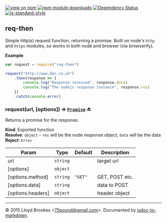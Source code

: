 [![view on npm](http://img.shields.io/npm/v/req-then.svg)](https://www.npmjs.org/package/req-then)
[![npm module downloads](http://img.shields.io/npm/dt/req-then.svg)](https://www.npmjs.org/package/req-then)
[![Dependency Status](https://david-dm.org/75lb/req-then.svg)](https://david-dm.org/75lb/req-then)
[![js-standard-style](https://img.shields.io/badge/code%20style-standard-brightgreen.svg)](https://github.com/feross/standard)

<a name="module_req-then"></a>
## req-then
Simple http(s) request function, returning a promise. Built on node's `http` and `https` modules, so works in both node and browser (via browserify).

**Example**  
```js
var request = require("req-then")

request("http://www.bbc.co.uk")
	.then(response => {
		console.log("Response received", response.data)
		console.log("The nodejs response instance", response.res)
	})
	.catch(console.error)
```
<a name="exp_module_req-then--request"></a>
### request(url, [options]) ⇒ <code>[Promise](https://developer.mozilla.org/en/docs/Web/JavaScript/Reference/Global_Objects/Promise)</code> ⏏
Returns a promise for the response.

**Kind**: Exported function  
**Resolve**: <code>object</code> - `res` will be the node response object, `data` will be the data  
**Reject**: <code>Error</code>  

| Param | Type | Default | Description |
| --- | --- | --- | --- |
| url | <code>string</code> |  | target url |
| [options] | <code>object</code> |  |  |
| [options.method] | <code>string</code> | <code>&quot;GET&quot;</code> | GET, POST etc. |
| [options.data] | <code>string</code> |  | data to POST |
| [options.headers] | <code>object</code> |  | header object |


* * *

&copy; 2015 Lloyd Brookes \<75pound@gmail.com\>. Documented by [jsdoc-to-markdown](https://github.com/jsdoc2md/jsdoc-to-markdown).
